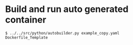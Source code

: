 #  Build and run auto generated container
`$ ../../src/python/autobuilder.py example_copy.yaml Dockerfile_Template`
